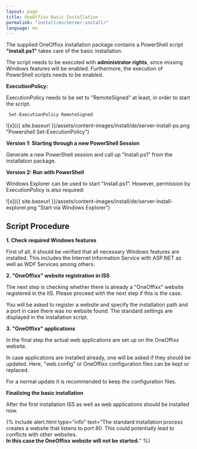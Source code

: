 ```yaml
---
layout: page
title: OneOffixx Basic Installation
permalink: "install/en/server-install/"
language: en
---
```


The supplied OneOffixx installation package contains a PowerShell script __"install.ps1"__ takes care of the basic installation.

The script needs to be executed with __administrator rights__, since missing Windows features will be enabled. Furthermore, the execution of PowerShell scripts needs to be enabled.

__ExecutionPolicy:__

ExecutionPolicy needs to be set to "RemoteSigned" at least, in order to start the script.

     Set-ExecutionPolicy RemoteSigned

![x]({{ site.baseurl }}/assets/content-images/install/de/server-install-ps.png "Powershell Set-ExecutionPolicy")

__Version 1: Starting through a new PowerShell Session__

Generate a new PowerShell session and call up "Install.ps1" from the installation package.

__Version 2: Run with PowerShell__

Windows Explorer can be used to start "Install.ps1". However, permission by ExecutionPolicy is also required:

![x]({{ site.baseurl }}/assets/content-images/install/de/server-install-explorer.png "Start via Windows Explorer")

## Script Procedure

__1.	Check required Windows features__

First of all, it should be verified that all necessary Windows features are installed. This includes the Internet Information Service with ASP.NET as well as WDF Services among others.

__2.	"OneOffixx" website registration in ISS__

The next step is checking whether there is already a "OneOffixx" website registered in the IIS. Please proceed with the next step if this is the case.

You will be asked to register a website and specify the installation path and a port in case there was no website found. The standard settings are displayed in the installation script.

__3.	"OneOffixx" applications__

In the final step the actual web applications are set up on the OneOffixx website.

In case applications are installed already, one will be asked if they should be updated. Here, "web.config" or OneOffixx configuration files can be kept or replaced.

For a normal update it is recommended to keep the configuration files.

__Finalizing the basic installation__

 After the first installation ISS as well as web applications should be installed now.

{% include alert.html type="info" text="The standard installation process creates a website that listens to port 80. This could potentially lead to conflicts with other websites.<br/><b>In this case the OneOffixx website will not be started.</b>" %}

